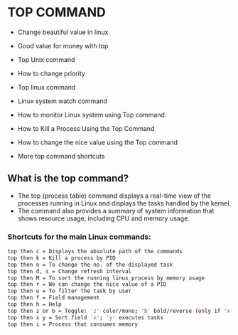 # TOP COMMAND
* Change beautiful value in linux
* Good value for money with top
* Top Unix command
* How to change priority
* Top linux command
* Linux system watch command

* How to monitor Linux system using Top command.
* How to Kill a Process Using the Top Command
* How to change the nice value using the Top command
* More top command shortcuts

## What is the top command?
* The top (process table) command displays a real-time view of the processes running in Linux and displays the tasks handled by the kernel.
* The command also provides a summary of system information that shows resource usage, including CPU and memory usage.

### Shortcuts for the main Linux commands:
```bash
top then c = Displays the absolute path of the commands
top then k = Kill a process by PID
top then n = To change the no. of the displayed task
top then d, s = Change refresh interval
top then M = To sort the running linux process by memory usage
top then r = We can change the nice value of a PID
top then u = To filter the task by user
top then f = Field management
top then h = Help
top then z or b = Toggle: 'z' color/mono; 'b' bold/reverse (only if 'x' or 'y')
top then x y = Sort field 'x'; 'y' executes tasks
top then i = Process that consumes memory
```
